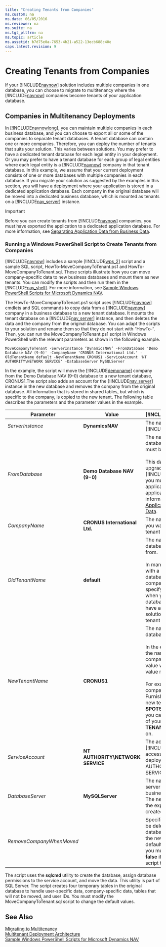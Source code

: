 ```yaml
---
title: "Creating Tenants from Companies"
ms.custom: na
ms.date: 06/05/2016
ms.reviewer: na
ms.suite: na
ms.tgt_pltfrm: na
ms.topic: article
ms.assetid: b7d75e0a-7653-4b21-a522-13ecb688c40e
caps.latest.revision: 9
---
```

# Creating Tenants from Companies
If your [!INCLUDE[navnow](../dynamics-nav/includes/navnow_md.md)] solution includes multiple companies in one database, you can choose to migrate to multitenancy where the [!INCLUDE[navnow](../dynamics-nav/includes/navnow_md.md)] companies become tenants of your application database.  
  
## Companies in Multitenancy Deployments  
 In [!INCLUDE[navnowlong](../dynamics-nav/includes/navnowlong_md.md)], you can maintain multiple companies in each business database, and you can choose to export all or some of the companies to separate tenant databases. A tenant database can contain one or more companies. Therefore, you can deploy the number of tenants that suits your solution. This varies between solutions. You may prefer to have a dedicated tenant database for each legal entity in your deployment. Or you may prefer to have a tenant database for each group of legal entities where each legal entity is a [!INCLUDE[navnow](../dynamics-nav/includes/navnow_md.md)] company in that tenant database. In this example, we assume that your current deployment consists of one or more databases with multiple companies in each database. If you migrate your solution as suggested by the examples in this section, you will have a deployment where your application is stored in a dedicated application database. Each company in the original database will be moved into a dedicated business database, which is mounted as tenants on a [!INCLUDE[nav_server](../dynamics-nav/includes/nav_server_md.md)] instance.  
  
> [!IMPORTANT]  
>  Before you can create tenants from [!INCLUDE[navnow](../dynamics-nav/includes/navnow_md.md)] companies, you must have exported the application to a dedicated application database. For more information, see [Separating Application Data from Business Data](../dynamics-nav/Separating-Application-Data-from-Business-Data.md).  
  
### Running a Windows PowerShell Script to Create Tenants from Companies  
 [!INCLUDE[navnow](../dynamics-nav/includes/navnow_md.md)] includes a sample [!INCLUDE[wps_2](../dynamics-nav/includes/wps_2_md.md)] script and a sample SQL script, HowTo\-MoveCompanyToTenant.ps1 and HowTo\-MoveCompanyToTenant.sql. These scripts illustrate how you can move company\-specific data to new business databases and mount them as new tenants. You can modify the scripts and then run them in the [!INCLUDE[nav_shell](../dynamics-nav/includes/nav_shell_md.md)]. For more information, see [Sample Windows PowerShell Scripts for Microsoft Dynamics NAV](../dynamics-nav/Sample-Windows-PowerShell-Scripts-for-Microsoft-Dynamics-NAV.md).  
  
 The HowTo\-MoveCompanyToTenant.ps1 script uses [!INCLUDE[navnow](../dynamics-nav/includes/navnow_md.md)] cmdlets and SQL commands to copy data from a [!INCLUDE[navnow](../dynamics-nav/includes/navnow_md.md)] company in a business database to a new tenant database. It mounts the tenant database on a [!INCLUDE[nav_server](../dynamics-nav/includes/nav_server_md.md)] instance, and then deletes the data and the company from the original database. You can adapt the scripts to your solution and rename them so that they do not start with “HowTo\-“. Then, you can run the MoveCompanyToTenant.ps1 script in Windows PowerShell with the relevant parameters as shown in the following example.  
  
```  
MoveCompanyToTenant -ServerInstance ‘DynamicsNAV’ -FromDatabase 'Demo Database NAV (9-0)' -CompanyName 'CRONUS International Ltd.' -OldTenantName default -NewTenantName CRONUS1 -ServiceAccount 'NT AUTHORITY\NETWORK SERVICE' -DatabaseServer MySQLServer  
```  
  
 In the example, the script will move the [!INCLUDE[demoname](../dynamics-nav/includes/demoname_md.md)] company from the Demo Database NAV \(9\-0\) database to a new tenant database, CRONUS1.The script also adds an account for the [!INCLUDE[nav_server](../dynamics-nav/includes/nav_server_md.md)] instance in the new database and removes the company from the original database. All information that is stored in shared tables, but which is specific to the company, is copied to the new tenant. The following table describes the parameters and the parameter values in the example.  
  
|Parameter|Value|[!INCLUDE[bp_tabledescription](../dynamics-nav/includes/bp_tabledescription_md.md)]|  
|---------------|-----------|---------------------------------------|  
|*ServerInstance*|**DynamicsNAV**|The name of the [!INCLUDE[nav_server](../dynamics-nav/includes/nav_server_md.md)] instance.|  
|*FromDatabase*|**Demo Database NAV \(9\-0\)**|The name of the business database that the company must be moved from.<br /><br /> This database must have been upgraded to [!INCLUDE[navnowlong](../dynamics-nav/includes/navnowlong_md.md)], and you must have exported the application tables to an application database. For more information, see [Separating Application Data from Business Data](../dynamics-nav/Separating-Application-Data-from-Business-Data.md).|  
|*CompanyName*|**CRONUS International Ltd.**|The name of the company that you want to move to a new tenant database.|  
|*OldTenantName*|**default**|The name of the tenant in the database that you are exporting from.<br /><br /> In many cases, you are working with a single\-tenant business database that contains multiple companies. If you did not specify another ID for the tenant when you created the tenant database, specify **default**. If you have added more tenants to the solution, you must specify the tenant name.|  
|*NewTenantName*|**CRONUS1**|The name of the new tenant database.<br /><br /> In the example, this is based on the name of the original company. But because this value will identify the tenant, the value must be unique.<br /><br /> For example, if the name of the company is Spotsmeyer’s Furnishings, the name of the new tenant database can be **SPOTSMEYERS**. Alternatively, you can use a naming scheme of your choice, such as **TENANT1**, **TENANT2**, and so on.|  
|*ServiceAccount*|**NT AUTHORITY\\NETWORK SERVICE**|The account that [!INCLUDE[nav_server](../dynamics-nav/includes/nav_server_md.md)] uses to access SQL Server. In a default deployment, this is the NT AUTHORITY\\NETWORK SERVICE account.|  
|*DatabaseServer*|**MySQLServer**|The name of the database tier server where the current business database is located. The new tenant database for the exported company will be created on the same server.|  
|*RemoveCompanyWhenMoved*||Specifies if each company must be deleted in the original tenant database when it is created in the new tenant database. The default value is **true**. Therefore, you must set the parameter to **false** if you do not want the script to delete the companies.|  
  
 The script uses the **sqlcmd** utility to create the database, assign database permissions to the service account, and move the data. This utility is part of SQL Server. The script creates four temporary tables in the original database to handle user\-specific data, company\-specific data, tables that will not be moved, and user IDs. You must modify the MoveCompanyToTenant.sql script to change the default values.  
  
## See Also  
 [Migrating to Multitenancy](../dynamics-nav/Migrating-to-Multitenancy.md)   
 [Multitenant Deployment Architecture](../dynamics-nav/Multitenant-Deployment-Architecture.md)   
 [Sample Windows PowerShell Scripts for Microsoft Dynamics NAV](../dynamics-nav/Sample-Windows-PowerShell-Scripts-for-Microsoft-Dynamics-NAV.md)